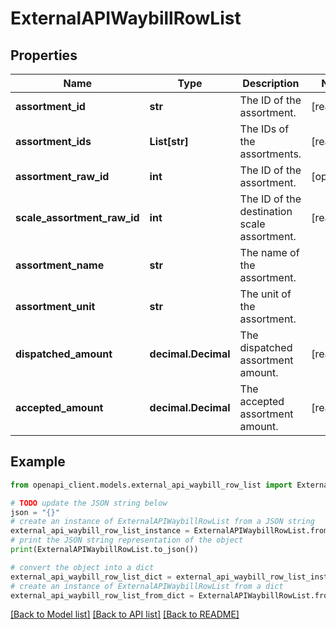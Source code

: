 # ExternalAPIWaybillRowList


## Properties

Name | Type | Description | Notes
------------ | ------------- | ------------- | -------------
**assortment_id** | **str** | The ID of the assortment. | [readonly] 
**assortment_ids** | **List[str]** | The IDs of the assortments. | [readonly] 
**assortment_raw_id** | **int** | The ID of the assortment. | [optional] 
**scale_assortment_raw_id** | **int** | The ID of the destination scale assortment. | [readonly] 
**assortment_name** | **str** | The name of the assortment. | 
**assortment_unit** | **str** | The unit of the assortment. | 
**dispatched_amount** | **decimal.Decimal** | The dispatched assortment amount. | [readonly] 
**accepted_amount** | **decimal.Decimal** | The accepted assortment amount. | [readonly] 

## Example

```python
from openapi_client.models.external_api_waybill_row_list import ExternalAPIWaybillRowList

# TODO update the JSON string below
json = "{}"
# create an instance of ExternalAPIWaybillRowList from a JSON string
external_api_waybill_row_list_instance = ExternalAPIWaybillRowList.from_json(json)
# print the JSON string representation of the object
print(ExternalAPIWaybillRowList.to_json())

# convert the object into a dict
external_api_waybill_row_list_dict = external_api_waybill_row_list_instance.to_dict()
# create an instance of ExternalAPIWaybillRowList from a dict
external_api_waybill_row_list_from_dict = ExternalAPIWaybillRowList.from_dict(external_api_waybill_row_list_dict)
```
[[Back to Model list]](../README.md#documentation-for-models) [[Back to API list]](../README.md#documentation-for-api-endpoints) [[Back to README]](../README.md)


